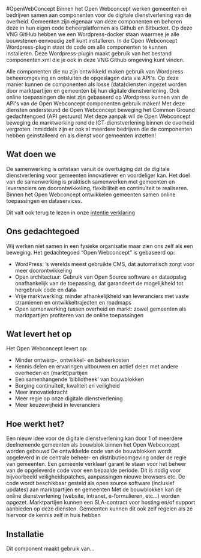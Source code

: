 #OpenWebConcept
Binnen het Open Webconcept werken gemeenten en bedrijven samen aan componenten voor de digitale dienstverlening van de overheid.
Gemeenten zijn eigenaar van deze componenten en beheren deze in hun eigen code beheerplatformen als Github en Bitbucket.
Op deze VNG GitHub hebben we een Wordpress-docker staan waarmee je alle bouwstenen eenvoudig zelf kunt installeren.
In de Open Webconcept Wordpress-plugin staat de code om alle componenten te kunnen installeren. Deze Wordpress-plugin maakt gebruik van het bestand componenten.xml die je ook in deze VNG Github omgeving kunt vinden. 

Alle componenten die nu zijn ontwikkeld maken gebruik van Wordpress beheeromgeving en ontsluiten de opgeslagen data via API's. Op deze manier kunnen de componenten als losse (data)diensten ingezet worden door marktpartijen en gemeenten bij hun digitale dienstverlening.
Ook online toepassingen die niet zijn gebaseerd op Wordpress kunnen van de API's van de Open Webconcept componenten gebruik maken!
Met deze diensten ondersteund de Open Webconcept beweging het Common Ground gedachtengoed (API gestuurd)
Met deze aanpak wil de Open Webconcept beweging de marktwerking rond de ICT-dienstverlening binnen de overheid vergroten. Inmiddels zijn er ook al meerdere bedrijven die de componenten hebben geinstalleerd en als dienst voor gemeenten inzetten!

## Wat doen we
De samenwerking is ontstaan vanuit de overtuiging dat de digitale dienstverlening voor gemeenten innovatiever en voordeliger kan.
Het doel van de samenwerking is praktisch samenwerken met gemeenten en leveranciers om doorontwikkeling, flexibiliteit en continuïteit te realiseren.
Binnen het Open Webconcept ontwikkelen gemeenten samen online toepassingen en dataservices.

Dit valt ook terug te lezen in onze [intentie verklaring](https://openwebconcept.nl/intentieverklaring/)

## Ons gedachtegoed
Wij werken niet samen in een fysieke organisatie maar zien ons zelf als een beweging. Het gedachtegoed “Open Webconcept” is gebaseerd op:

* WordPress: ’s werelds meest gebruikte CMS, dat automatisch zorgt voor meer doorontwikkeling
* Open architectuur: Gebruik van Open Source software en dataopslag onafhankelijk van de toepassing, dat garandeert de mogelijkheid tot hergebruik code en data
* Vrije marktwerking: minder afhankelijkheid van leveranciers met vaste stramienen en ontwikkeltrajecten en roadmaps
* Open samenwerking tussen overheid en markt: zowel gemeenten als marktpartijen profiteren van de online toepassingen
 

## Wat levert het op
Het Open Webconcept levert op:

* Minder ontwerp-, ontwikkel- en beheerkosten
* Kennis delen en ervaringen uitbouwen en actief delen met andere overheden en (markt)partijen
* Een samenhangende ‘bibliotheek’ van bouwblokken
* Borging continuïteit, kwaliteit en veiligheid
* Meer innovatiekracht
* Meer regie op onze digitale dienstverlening
* Meer keuzevrijheid in leveranciers
 

## Hoe werkt het?
Een nieuw idee voor de digitale dienstverlening kan door 1 of meerdere deelnemende gemeenten als bouwblok binnen het Open Webconcept worden gebouwd
De ontwikkelde code van de bouwblokken wordt opgeleverd in de centrale beheer- en distributieomgeving onder de regie van gemeenten.
Een gemeente verklaart garant te staan voor het beheer van de opgeleverde code voor een bepaalde periode. Dit is nodig voor bijvoorbeeld veiligheidspatches, aanpassingen nieuwe browsers etc.
De code wordt beschikbaar gesteld als open source software (inclusief updates) aan marktpartijen en gemeenten
Met de bouwblokken kan de online dienstverlening (website, intranet, e-formulieren, etc…) worden opgezet.
Marktpartijen kunnen een SLA-contract voor hosting en/of support aanbieden op deze diensten. Gemeenten kunnen dit ook zelf regelen als ze hiervoor de kennis zelf in huis hebben

## Installatie
Dit component maakt gebruik van...

